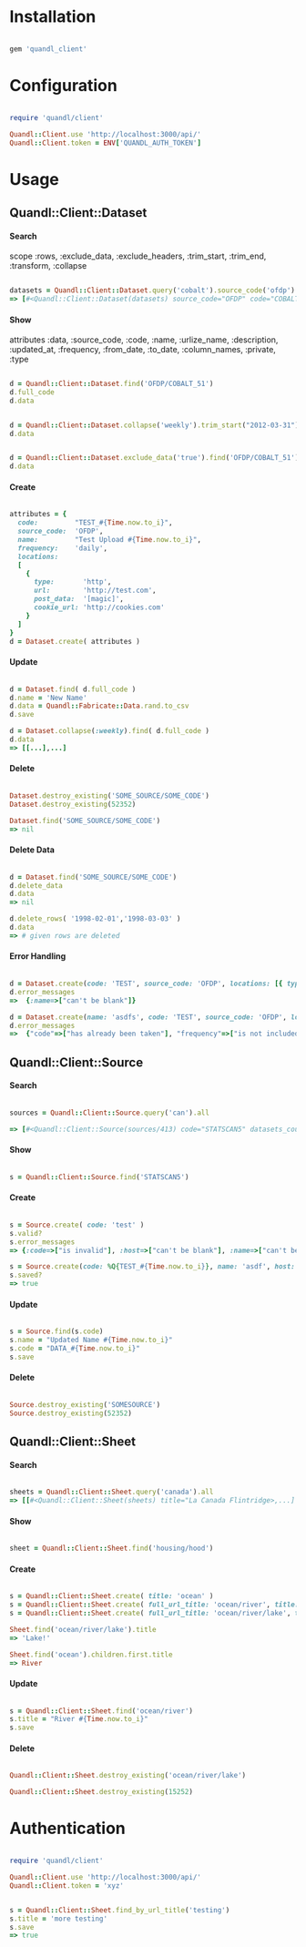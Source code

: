 # Installation

```ruby

gem 'quandl_client'

```




# Configuration

```ruby

require 'quandl/client'

Quandl::Client.use 'http://localhost:3000/api/'
Quandl::Client.token = ENV['QUANDL_AUTH_TOKEN']


```




# Usage


## Quandl::Client::Dataset


#### Search

scope :rows, :exclude_data, :exclude_headers, :trim_start, :trim_end, :transform, :collapse

```ruby

datasets = Quandl::Client::Dataset.query('cobalt').source_code('ofdp').all
=> [#<Quandl::Client::Dataset(datasets) source_code="OFDP" code="COBALT_51">, ...]

```


#### Show

attributes :data, :source_code, :code, :name, :urlize_name, 
  :description, :updated_at, :frequency, :from_date, 
  :to_date, :column_names, :private, :type

```ruby

d = Quandl::Client::Dataset.find('OFDP/COBALT_51')
d.full_code
d.data


d = Quandl::Client::Dataset.collapse('weekly').trim_start("2012-03-31").trim_end("2013-06-30").find('OFDP/COBALT_51')
d.data


d = Quandl::Client::Dataset.exclude_data('true').find('OFDP/COBALT_51')
d.data

```


#### Create

```ruby

attributes = {
  code:         "TEST_#{Time.now.to_i}",
  source_code:  'OFDP',
  name:         "Test Upload #{Time.now.to_i}",
  frequency:    'daily',
  locations: 
  [
    { 
      type:       'http', 
      url:        'http://test.com',
      post_data:  '[magic]', 
      cookie_url: 'http://cookies.com' 
    }
  ]
}
d = Dataset.create( attributes )

```


#### Update

```ruby

d = Dataset.find( d.full_code )
d.name = 'New Name'
d.data = Quandl::Fabricate::Data.rand.to_csv
d.save

d = Dataset.collapse(:weekly).find( d.full_code )
d.data
=> [[...],...]

```


#### Delete

```ruby

Dataset.destroy_existing('SOME_SOURCE/SOME_CODE')
Dataset.destroy_existing(52352)

Dataset.find('SOME_SOURCE/SOME_CODE')
=> nil

```


#### Delete Data

```ruby

d = Dataset.find('SOME_SOURCE/SOME_CODE')
d.delete_data
d.data
=> nil

d.delete_rows( '1998-02-01','1998-03-03' )
d.data
=> # given rows are deleted

```


#### Error Handling

```ruby

d = Dataset.create(code: 'TEST', source_code: 'OFDP', locations: [{ type: 'http', url: 'test.com' }] )
d.error_messages
=>  {:name=>["can't be blank"]}

d = Dataset.create(name: 'asdfs', code: 'TEST', source_code: 'OFDP', locations: [{ type: 'http', url: 'test.com' }] )
d.error_messages
=>  {"code"=>["has already been taken"], "frequency"=>["is not included in the list"]}

```




## Quandl::Client::Source


#### Search

```ruby

sources = Quandl::Client::Source.query('can').all

=> [#<Quandl::Client::Source(sources/413) code="STATSCAN5" datasets_count=1>...]

```


#### Show

```ruby

s = Quandl::Client::Source.find('STATSCAN5')

```


#### Create

```ruby

s = Source.create( code: 'test' )
s.valid?
s.error_messages
=> {:code=>["is invalid"], :host=>["can't be blank"], :name=>["can't be blank"]}

s = Source.create(code: %Q{TEST_#{Time.now.to_i}}, name: 'asdf', host: "http://asdf#{Time.now}.com" )
s.saved?
=> true

```


#### Update

```ruby

s = Source.find(s.code)
s.name = "Updated Name #{Time.now.to_i}"
s.code = "DATA_#{Time.now.to_i}"
s.save

```


#### Delete

```ruby

Source.destroy_existing('SOMESOURCE')
Source.destroy_existing(52352)

```




## Quandl::Client::Sheet


#### Search

```ruby

sheets = Quandl::Client::Sheet.query('canada').all
=> [[#<Quandl::Client::Sheet(sheets) title="La Canada Flintridge>,...]

```


#### Show

```ruby

sheet = Quandl::Client::Sheet.find('housing/hood')

```


#### Create

```ruby

s = Quandl::Client::Sheet.create( title: 'ocean' )
s = Quandl::Client::Sheet.create( full_url_title: 'ocean/river', title: 'River' )
s = Quandl::Client::Sheet.create( full_url_title: 'ocean/river/lake', title: 'Lake!' )

Sheet.find('ocean/river/lake').title
=> 'Lake!'

Sheet.find('ocean').children.first.title
=> River

```


#### Update

```ruby

s = Quandl::Client::Sheet.find('ocean/river')
s.title = "River #{Time.now.to_i}"
s.save

```


#### Delete

```ruby

Quandl::Client::Sheet.destroy_existing('ocean/river/lake')

Quandl::Client::Sheet.destroy_existing(15252)

```




# Authentication

```ruby

require 'quandl/client'

Quandl::Client.use 'http://localhost:3000/api/'
Quandl::Client.token = 'xyz'


s = Quandl::Client::Sheet.find_by_url_title('testing')
s.title = 'more testing'
s.save
=> true

```

